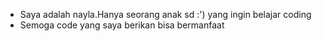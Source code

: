 - Saya adalah nayla.Hanya seorang anak sd :') yang ingin belajar coding
- Semoga code yang saya berikan bisa bermanfaat

<!---
Naynishaaa/Naynishaaa is a ✨ special ✨ repository because its `README.md` (this file) appears on your GitHub profile.
You can click the Preview link to take a look at your changes.
--->
